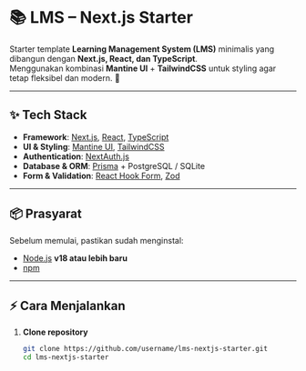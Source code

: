 # 📚 LMS – Next.js Starter

Starter template **Learning Management System (LMS)** minimalis yang dibangun dengan **Next.js, React, dan TypeScript**.  
Menggunakan kombinasi **Mantine UI** + **TailwindCSS** untuk styling agar tetap fleksibel dan modern. 🚀

---

## ✨ Tech Stack

- **Framework**: [Next.js](https://nextjs.org/), [React](https://react.dev/), [TypeScript](https://www.typescriptlang.org/)  
- **UI & Styling**: [Mantine UI](https://mantine.dev/), [TailwindCSS](https://tailwindcss.com/)  
- **Authentication**: [NextAuth.js](https://next-auth.js.org/)  
- **Database & ORM**: [Prisma](https://www.prisma.io/) + PostgreSQL / SQLite  
- **Form & Validation**: [React Hook Form](https://react-hook-form.com/), [Zod](https://zod.dev/)  

---

## 📦 Prasyarat

Sebelum memulai, pastikan sudah menginstal:

- [Node.js](https://nodejs.org/) **v18 atau lebih baru**
- [npm](https://www.npmjs.com/)  

---

## ⚡️ Cara Menjalankan

1. **Clone repository**
   ```bash
   git clone https://github.com/username/lms-nextjs-starter.git
   cd lms-nextjs-starter
